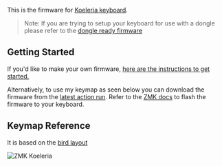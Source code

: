 This is the firmware for [Koeleria keyboard](https://github.com/dibaltic/koeleria). 

> Note: If you are trying to setup your keyboard for use with a dongle please refer to the [dongle ready firmware](https://github.com/dibaltic/zmk_koeleria_dongle)

## Getting Started
If you'd like to make your own firmware,
[here are the instructions to get started.](https://github.com/dibaltic/zmk_koeleria/blob/main/getting_started.md)

Alternatively, to use my keymap as seen below you can download the firmware from the [latest action run](https://github.com/dibaltic/zmk_koeleria/actions). Refer to the [ZMK docs](https://zmk.dev/docs/user-setup#installing-the-firmware) to flash the firmware to your keyboard.

## Keymap Reference
It is based on the [bird layout](https://github.com/jcmkk3/bird-layout)

![ZMK Koeleria](https://github.com/user-attachments/assets/2033f80f-2daa-4d4e-a06b-a43c89758812)

